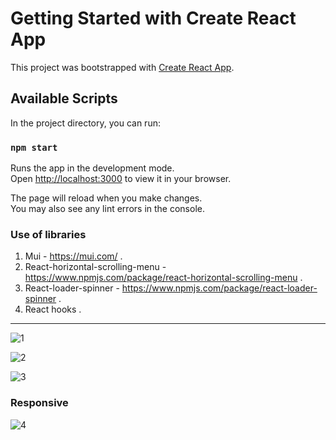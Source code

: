 # Getting Started with Create React App

This project was bootstrapped with [Create React App](https://github.com/facebook/create-react-app).

## Available Scripts

In the project directory, you can run:

### `npm start`

Runs the app in the development mode.\
Open [http://localhost:3000](http://localhost:3000) to view it in your browser.

The page will reload when you make changes.\
You may also see any lint errors in the console.


<H3>Use of libraries</h3>


1) Mui - https://mui.com/ .
2) React-horizontal-scrolling-menu - https://www.npmjs.com/package/react-horizontal-scrolling-menu .
3) React-loader-spinner - https://www.npmjs.com/package/react-loader-spinner . 
4) React hooks .


-----------------------



![1](https://user-images.githubusercontent.com/56782793/174998827-60f43755-92c0-455c-9172-7e6543f47d27.png)

![2](https://user-images.githubusercontent.com/56782793/174999000-1f00957e-1efb-4631-9e41-bcc6c3888f92.png)

![3](https://user-images.githubusercontent.com/56782793/174999131-f6f5a882-e4c2-4321-be00-68d6d8b0d5f2.png)

<H3>Responsive</H3>

![4](https://user-images.githubusercontent.com/56782793/174999336-b4150626-7a02-4a06-8c06-c7c6fcca6a96.png)




